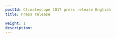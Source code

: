 ```yaml
---
postId: Climatescope 2017 press release English
title: Press release

weight: 1
description: 
---
```

